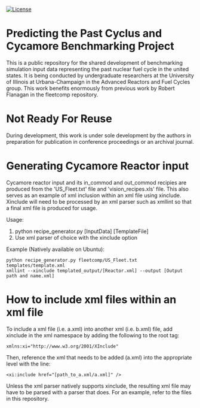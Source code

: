 [![License](https://img.shields.io/badge/License-BSD%203--Clause-blue.svg)](https://opensource.org/licenses/BSD-3-Clause)

Predicting the Past Cyclus and Cycamore Benchmarking Project
==============================================================

This is a public repository for the shared development of benchmarking
simulation input data representing the past nuclear fuel cycle in the united
states. It is being conducted by undergraduate researchers at the University of
Illinois at Urbana-Champaign in the Advanced Reactors and Fuel Cycles group.
This work benefits enormously from previous work by Robert Flanagan in the
fleetcomp repository.

Not Ready For Reuse
====================

During development, this work is under sole development by the authors in
preparation for publication in conference proceedings or an archival journal.

Generating Cycamore Reactor input
=================================

Cycamore reactor input and its in_commod and out_commod recipies are produced
from the 'US_Fleet.txt' file and 'vision_recipes.xls' file. This also serves
as an example of xml inclusion within an xml file using xinclude. Xinclude
will need to be processed by an xml parser such as xmllint so that a final xml
file is produced for usage.

Usage:
1. python recipe_generator.py [InputData] [TemplateFile]
2. Use xml parser of choice with the xinclude option

Example (Natively available on Ubuntu):

    python recipe_generator.py fleetcomp/US_Fleet.txt templates/template.xml
    xmllint --xinclude templated_output/[Reactor.xml] --output [Output path and name.xml]


How to include xml files within an xml file
===========================================

To include a xml file (i.e. a.xml) into another xml (i.e. b.xml) file, add xinclude
in the xml namespace by adding the following to the root tag:

    xmlns:xi="http://www.w3.org/2001/XInclude"

Then, reference the xml that needs to be added (a.xml) into the appropriate level
with the line:

    <xi:include href="[path_to_a.xml/a.xml]" />

Unless the xml parser natively supports xinclude, the resulting xml file may have
to be parsed with a parser that does. For an example, refer to the files in this
repository.